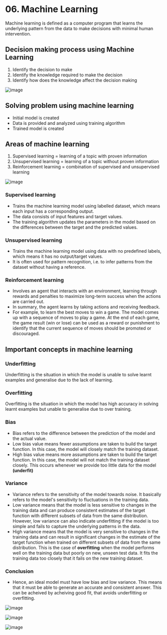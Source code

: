 # 06. Machine Learning
Machine learning is defined as a computer program that learns the underlying pattern from the data to make decisions with minimal human intervention.

## Decision making process using Machine Learning
1. Identify the decision to make
2. Identify the knowledge required to make the decision
3. Identify how does the knowledge affect the decision making

![image](https://github.com/user-attachments/assets/cab6c6ec-29ab-4f4c-a991-c176b3365eec)

## Solving problem using machine learning
- Initial model is created
- Data is provided and analyzed using training algorithm
- Trained model is created

## Areas of machine learning
1. Supervised learning = learning of a topic with proven information
2. Unsupervised learning = learning of a topic without proven information
3. Reinforcement learning = combination of supervised and unsupervised learning

![image](https://github.com/user-attachments/assets/d5b1fc85-182c-431d-b4be-86c2a39808d1)

### Supervised learning
- Trains the machine learning model using labelled dataset, which means each input has a corresponding output.
- The data consists of input features and target values.
- The training algorithm updates the parameters in the model based on the differences between the target and the predicted values.

### Unsupervised learning
- Trains the machine learning model using data with no predefined labels, which means it has no output/target values.
- It is often used for pattern recognition, i.e. to infer patterns from the dataset without having a reference.

### Reinforcement learning
- Involves an agent that interacts with an environment, learning through rewards and penalties to maximize long-term success when the actions are carried out.
- In summary, the agent learns by taking actions and receiving feedback.
- For example, to learn the best moves to win a game. The model comes up with a sequence of moves to play a game. At the end of each game, the game result (win or lose) can be used as a reward or punishment to identify that the current sequence of moves should be promoted or
discouraged.

## Important concepts in machine learning

### Underfitting
Underfitting is the situation in which the model is unable to solve learnt examples and generalise due to the lack of learning.

### Overfitting
Overfitting is the situation in which the model has high accuracy in solving learnt examples but unable to generalise due to over training.

### Bias
- Bias refers to the difference between the prediction of the model and the actual value.
- Low bias value means fewer assumptions are taken to build the target function. In this case, the model will closely match the training dataset.
- High bias value means more assumptions are taken to build the target function. In this case, the model will not match the training dataset closely. This occurs whenever we provide too little data for the model **(underfit)**

### Variance
- Variance refers to the sensitivity of the model towards noise. It basically refers to the model's sensitivity to fluctuations in the training data. 
- Low variance means that the model is less sensitive to changes in the training data and can produce consistent estimates of the target function with different subsets of data from the same distribution. However, low variance can also indicate underfitting if the model is too simple and fails to capture the underlying patterns in the data.
- High variance means that the model is very sensitive to changes in the training data and can result in significant changes in the estimate of the target function when trained on different subsets of data from the same distribution. This is the case of **overfitting** when the model performs well on the training data but poorly on new, unseen test data. It fits the training data too closely that it fails on the new training dataset. 

### Conclusion
- Hence, an ideal model must have low bias and low variance. This means that it must be able to generate an accurate and consistent answer. This can be acheived by acheiving good fit, that avoids underfitting or overfitting.

![image](https://github.com/user-attachments/assets/8680c083-925a-48b3-8347-8d29e5387520)

![image](https://github.com/user-attachments/assets/9d93bf48-1f35-4fcf-9af9-f86a2bbdcb84)

![image](https://github.com/user-attachments/assets/6061d9b5-9f33-4403-ae88-361baf129ca2)


